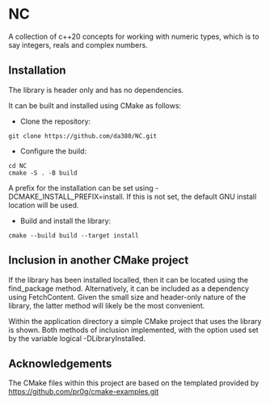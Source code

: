 # NC

A collection of c++20 concepts for working with numeric types, which is to say integers, reals and complex numbers. 

## Installation

The library is header only and has no dependencies. 

It can be built and installed using CMake as follows:

- Clone the repository:
```
git clone https://github.com/da380/NC.git
```

- Configure the build:
```
cd NC
cmake -S . -B build
```
A prefix for the installation can be set using -DCMAKE_INSTALL_PREFIX=install. If this is not set, 
the default GNU install location will be used. 

- Build and install the library:
```
cmake --build build --target install
```

## Inclusion in another CMake project

If the library has been installed localled, then it can be 
located using the find_package method. Alternatively, it 
can be included as a dependency using FetchContent. Given the
small size and header-only nature of the library, the latter 
method will likely be the most convenient. 

Within the application directory a simple CMake project that uses the library is shown. Both methods of inclusion implemented, with 
the option used set by the variable logical -DLibraryInstalled.

## Acknowledgements

The CMake files within this project are based on the templated provided by https://github.com/pr0g/cmake-examples.git